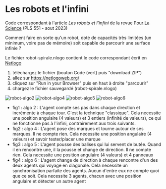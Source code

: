 # Les robots et l'infini 

Code correspondant à l'article *Les robots et l'infini* de la revue [Pour La Science](https://www.pourlascience.fr/) (PLS 551 - aout 2023) 

Comment faire en sorte qu'un robot, doté de capacités très limitées (un minimum, voire pas de mémoire) soit capable de parcourir une surface infinie ?

Le fichier robot-spirale.nlogo contient le code correspondant écrit en [Netlogo](https://ccl.northwestern.edu/netlogo/)
1. téléchargez le fichier (bouton Code (vert) puis "download ZIP")
2. allez sur https://netlogoweb.org/
3. cliquez sur "Run in your Browser" puis en haut à droite "parcourir"
4. chargez le fichier sauvegardé (robot-spirale.nlogo) 

![robot-algo2](https://user-images.githubusercontent.com/20242612/236641530-d0d7ca14-56e3-4c5f-9920-1534e9f91509.gif)
![robot-algo4](https://github.com/cristal-smac/robot-spirale/assets/20242612/b3d72151-f025-4594-a2be-c9ed5665f93c)
![robot-algo5](https://user-images.githubusercontent.com/20242612/236641509-dec4bbdb-ac0d-43be-85cb-12806c698462.gif)
![robot-algo6](https://github.com/cristal-smac/robot-spirale/assets/20242612/0d489867-9456-48c3-88cf-379241956c2a)

- fig1 : algo 2  : L'agent compte ses pas dans chaque direction et incrémente à chaque tour. C'est la technique "classique". Cela necessite une position angulaire (4 valeurs) et 3 entiers (infinité de valeurs), ce qui ne fonctionne pas à l'infini, contrairement aux trois suivants.
- fig2 : algo 4  : L'agent pose des marques et tourne autour de ses marques. Il ne compte rien. Cela necessite une position angulaire (4 valeurs) et savoir tester/placer une marque
- fig3 : algo 5  : L'agent pousse des balises qui lui servent de butée. Quand il en rencontre une, il la pousse et change de direction. Il ne compte rien. Cela necessite une position angulaire (4 valeurs) et 4 panneaux 
- fig4 : algo 6  : L'agent change de direction à chaque rencontre d'un des deux agents qui voyage en diagonale. Cela necessite un synchronisation parfaite des agents. Aucun d'entre eux ne compte quoi que ce soit. Cela necessite 3 agents, chacun avec une position angulaire et détecter un autre agent
